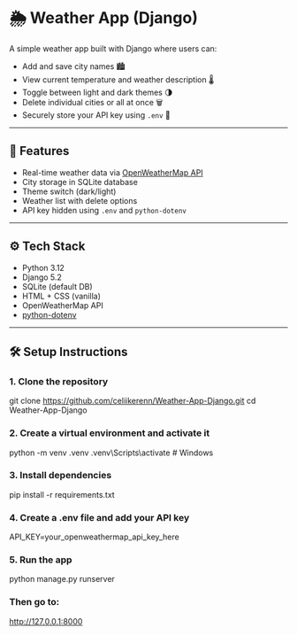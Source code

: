 # 🌦 Weather App (Django)

A simple weather app built with Django where users can:

- Add and save city names 🏙️
- View current temperature and weather description 🌡️
- Toggle between light and dark themes 🌗
- Delete individual cities or all at once 🗑️
- Securely store your API key using `.env` 🔐

---

## 🚀 Features

- Real-time weather data via [OpenWeatherMap API](https://openweathermap.org/api)
- City storage in SQLite database
- Theme switch (dark/light)
- Weather list with delete options
- API key hidden using `.env` and `python-dotenv`

---

## ⚙️ Tech Stack

- Python 3.12
- Django 5.2
- SQLite (default DB)
- HTML + CSS (vanilla)
- OpenWeatherMap API
- [python-dotenv](https://pypi.org/project/python-dotenv/)

---

## 🛠️ Setup Instructions

### 1. Clone the repository
git clone https://github.com/celiikerenn/Weather-App-Django.git
cd Weather-App-Django

### 2. Create a virtual environment and activate it
python -m venv .venv
.venv\Scripts\activate  # Windows

### 3. Install dependencies
pip install -r requirements.txt

### 4. Create a .env file and add your API key
API_KEY=your_openweathermap_api_key_here

### 5. Run the app
python manage.py runserver

### Then go to:
http://127.0.0.1:8000
